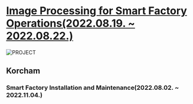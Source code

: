 # [Image Processing for Smart Factory Operations(2022.08.19. ~ 2022.08.22.)](https://blog.naver.com/gens0310/222855089934)
![PROJECT](https://postfiles.pstatic.net/MjAyMjA4MjNfMTYz/MDAxNjYxMjQ4Mzk0NDUz.b6muqPTG4_p-5FVjEYyzF4IrPQ6A1iKs5wWkKN3AYtYg.ce1ZtB3Woq13zUotQA8_PZsYgMC0WGbmICFIk5S9EUcg.PNG.gens0310/PPT(1)_1.png?type=w773)
## Korcham
### Smart Factory Installation and Maintenance(2022.08.02. ~ 2022.11.04.)